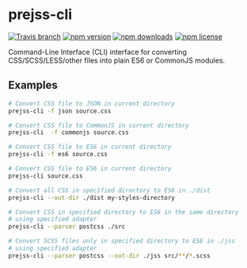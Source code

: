 prejss-cli
====

[![Travis branch](https://img.shields.io/travis/axept/prejss-cli/master.svg?style=flat-square)](https://travis-ci.org/axept/prejss-cli)
[![npm version](https://img.shields.io/npm/v/prejss-cli.svg?style=flat-square)](https://www.npmjs.com/package/prejss-cli)
[![npm downloads](https://img.shields.io/npm/dt/prejss-cli.svg?style=flat-square)](https://www.npmjs.com/package/prejss-cli)
[![npm license](https://img.shields.io/npm/l/prejss-cli.svg?style=flat-square)](https://www.npmjs.com/package/prejss-cli)

Command-Line Interface (CLI) interface for converting CSS/SCSS/LESS/other files into plain ES6 or CommonJS modules.

## Examples

```bash
# Convert CSS file to JSON in current directory
prejss-cli -f json source.css

# Convert CSS file to CommonJS in current directory
prejss-cli  -f commonjs source.css

# Convert CSS file to ES6 in current directory
prejss-cli -f es6 source.css

# Convert CSS file to ES6 in current directory
prejss-cli source.css

# Convert all CSS in specified directory to ES6 in ./dist
prejss-cli --out-dir ./dist my-styles-directory

# Convert CSS in specified directory to ES6 in the same directory
# using specified adapter
prejss-cli --parser postcss ./src

# Convert SCSS files only in specified directory to ES6 in ./jss
# using specified adapter
prejss-cli --parser postcss --out-dir ./jss src/**/*.scss 
```
